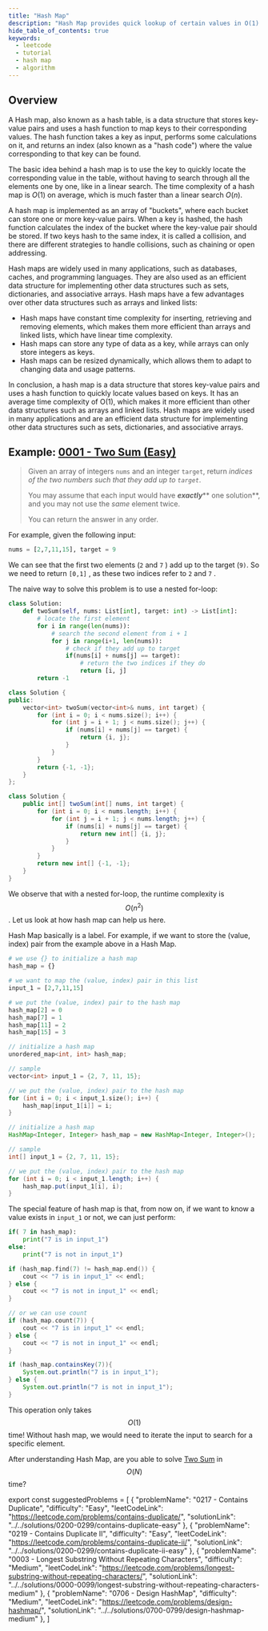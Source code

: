 ```yaml
---
title: "Hash Map"
description: "Hash Map provides quick lookup of certain values in O(1) time."
hide_table_of_contents: true
keywords:
  - leetcode
  - tutorial
  - hash map
  - algorithm
---
```


<TutorialCredits authors="@heiheihang, @wingkwong"/>

## Overview

A Hash map, also known as a hash table, is a data structure that stores key-value pairs and uses a hash function to map keys to their corresponding values. The hash function takes a key as input, performs some calculations on it, and returns an index (also known as a "hash code") where the value corresponding to that key can be found.

The basic idea behind a hash map is to use the key to quickly locate the corresponding value in the table, without having to search through all the elements one by one, like in a linear search. The time complexity of a hash map is $O(1)$ on average, which is much faster than a linear search $O(n)$.

A hash map is implemented as an array of "buckets", where each bucket can store one or more key-value pairs. When a key is hashed, the hash function calculates the index of the bucket where the key-value pair should be stored. If two keys hash to the same index, it is called a collision, and there are different strategies to handle collisions, such as chaining or open addressing.

Hash maps are widely used in many applications, such as databases, caches, and programming languages. They are also used as an efficient data structure for implementing other data structures such as sets, dictionaries, and associative arrays. Hash maps have a few advantages over other data structures such as arrays and linked lists:

- Hash maps have constant time complexity for inserting, retrieving and removing elements, which makes them more efficient than arrays and linked lists, which have linear time complexity.
- Hash maps can store any type of data as a key, while arrays can only store integers as keys.
- Hash maps can be resized dynamically, which allows them to adapt to changing data and usage patterns.

In conclusion, a hash map is a data structure that stores key-value pairs and uses a hash function to quickly locate values based on keys. It has an average time complexity of O(1), which makes it more efficient than other data structures such as arrays and linked lists. Hash maps are widely used in many applications and are an efficient data structure for implementing other data structures such as sets, dictionaries, and associative arrays.

## Example: [0001 - Two Sum (Easy)](https://leetcode.com/problems/two-sum/)

> Given an array of integers `nums` and an integer `target`, return _indices of the two numbers such that they add up to `target`_.
>
> You may assume that each input would have _**exactly**_** one solution**, and you may not use the _same_ element twice.
>
> You can return the answer in any order.

For example, given the following input:

```python
nums = [2,7,11,15], target = 9
```

We can see that the first two elements (`2` and `7` ) add up to the target (`9)`. So we need to return `[0,1]` , as these two indices refer to `2` and `7` .

The naive way to solve this problem is to use a nested for-loop:

<Tabs>
<TabItem value="py" label="Python">
<SolutionAuthor name="@heiheihang"/>

```python
class Solution:
    def twoSum(self, nums: List[int], target: int) -> List[int]:
        # locate the first element
        for i in range(len(nums)):
            # search the second element from i + 1
            for j in range(i+1, len(nums)):
                # check if they add up to target
                if(nums[i] + nums[j] == target):
                    # return the two indices if they do
                    return [i, j]
        return -1
```

</TabItem>

<TabItem value="cpp" label="C++">
<SolutionAuthor name="@wingkwong"/>

```cpp
class Solution {
public:
    vector<int> twoSum(vector<int>& nums, int target) {
        for (int i = 0; i < nums.size(); i++) {
            for (int j = i + 1; j < nums.size(); j++) {
                if (nums[i] + nums[j] == target) {
                    return {i, j};
                }
            }
        }
        return {-1, -1};
    }
};
```

</TabItem>

<TabItem value="java" label="Java">
<SolutionAuthor name="@wingkwong"/>

```java
class Solution {
    public int[] twoSum(int[] nums, int target) {
        for (int i = 0; i < nums.length; i++) {
            for (int j = i + 1; j < nums.length; j++) {
                if (nums[i] + nums[j] == target) {
                    return new int[] {i, j};
                }
            }
        }
        return new int[] {-1, -1};
    }
}
```

</TabItem>
</Tabs>

We observe that with a nested for-loop, the runtime complexity is $$O(n^2)$$. Let us look at how hash map can help us here.

Hash Map basically is a label. For example, if we want to store the (value, index) pair from the example above in a Hash Map.

<Tabs>
<TabItem value="py" label="Python">
<SolutionAuthor name="@heiheihang"/>

```py
# we use {} to initialize a hash map
hash_map = {}

# we want to map the (value, index) pair in this list
input_1 = [2,7,11,15]

# we put the (value, index) pair to the hash map
hash_map[2] = 0
hash_map[7] = 1
hash_map[11] = 2
hash_map[15] = 3
```

</TabItem>

<TabItem value="cpp" label="C++">
<SolutionAuthor name="@wingkwong"/>

```cpp
// initialize a hash map
unordered_map<int, int> hash_map;

// sample
vector<int> input_1 = {2, 7, 11, 15};

// we put the (value, index) pair to the hash map
for (int i = 0; i < input_1.size(); i++) {
    hash_map[input_1[i]] = i;
}
```

</TabItem>

<TabItem value="java" label="Java">
<SolutionAuthor name="@wingkwong"/>

```java
// initialize a hash map
HashMap<Integer, Integer> hash_map = new HashMap<Integer, Integer>();

// sample
int[] input_1 = {2, 7, 11, 15};

// we put the (value, index) pair to the hash map
for (int i = 0; i < input_1.length; i++) {
    hash_map.put(input_1[i], i);
}
```

</TabItem>
</Tabs>

The special feature of hash map is that, from now on, if we want to know a value exists in `input_1` or not, we can just perform:

<Tabs>
<TabItem value="py" label="Python">
<SolutionAuthor name="@heiheihang"/>

```py
if( 7 in hash_map):
    print("7 is in input_1")
else:
    print("7 is not in input_1")
```

</TabItem>

<TabItem value="cpp" label="C++">
<SolutionAuthor name="@wingkwong"/>

```cpp
if (hash_map.find(7) != hash_map.end()) {
    cout << "7 is in input_1" << endl;
} else {
    cout << "7 is not in input_1" << endl;
}

// or we can use count
if (hash_map.count(7)) {
    cout << "7 is in input_1" << endl;
} else {
    cout << "7 is not in input_1" << endl;
}
```

</TabItem>

<TabItem value="java" label="Java">
<SolutionAuthor name="@wingkwong"/>

```java
if (hash_map.containsKey(7)){
    System.out.println("7 is in input_1");
} else {
    System.out.println("7 is not in input_1");
}
```

</TabItem>
</Tabs>

This operation only takes $$O(1)$$ time! Without hash map, we would need to iterate the input to search for a specific element.

After understanding Hash Map, are you able to solve [Two Sum](../../solutions/0000-0099/two-sum) in $$O(N)$$ time?

export const suggestedProblems = [
{
"problemName": "0217 - Contains Duplicate",
"difficulty": "Easy",
"leetCodeLink": "https://leetcode.com/problems/contains-duplicate/",
"solutionLink": "../../solutions/0200-0299/contains-duplicate-easy"
},
{
"problemName": "0219 - Contains Duplicate II",
"difficulty": "Easy",
"leetCodeLink": "https://leetcode.com/problems/contains-duplicate-ii/",
"solutionLink": "../../solutions/0200-0299/contains-duplicate-ii-easy"
},
{
"problemName": "0003 - Longest Substring Without Repeating Characters",
"difficulty": "Medium",
"leetCodeLink": "https://leetcode.com/problems/longest-substring-without-repeating-characters/",
"solutionLink": "../../solutions/0000-0099/longest-substring-without-repeating-characters-medium"
},
{
"problemName": "0706 - Design HashMap",
"difficulty": "Medium",
"leetCodeLink": "https://leetcode.com/problems/design-hashmap/",
"solutionLink": "../../solutions/0700-0799/design-hashmap-medium"
},
]

<Table title="Suggested Problems" data={suggestedProblems} />
